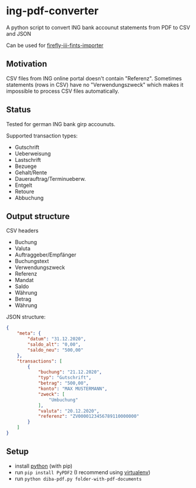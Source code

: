# ing-pdf-converter
A python script to convert ING bank accounut statements from PDF to CSV and JSON

Can be used for [firefly-iii-fints-importer](https://github.com/bnw/firefly-iii-fints-importer)

## Motivation

CSV files from ING online portal doesn't contain "Referenz".
Sometimes statements (rows in CSV) have no "Verwendungszweck" which makes it impossible to process CSV files automatically.

## Status
Tested for german ING bank girp accounuts.

Supported transaction types:

- Gutschrift
- Ueberweisung
- Lastschrift
- Bezuege
- Gehalt/Rente
- Dauerauftrag/Terminueberw.
- Entgelt
- Retoure
- Abbuchung

## Output structure 

CSV headers

- Buchung
- Valuta
- Auftraggeber/Empfänger
- Buchungstext
- Verwendungszweck
- Referenz
- Mandat
- Saldo
- Währung
- Betrag
- Währung

JSON structure:

```json
{
    "meta": {
        "datum": "31.12.2020",
        "saldo_alt": "0,00",
        "saldo_neu": "500,00"
    },
    "transactions": [
        {
            "buchung": "21.12.2020",
            "typ": "Gutschrift",
            "betrag": "500,00",
            "konto": "MAX MUSTERMANN",
            "zweck": [
                "Umbuchung"
            ],
            "valuta": "20.12.2020",
            "referenz": "ZV0000123456789110000000"
        }
    ]
}
```

## Setup

- install [python](https://www.python.org/downloads/) (with pip)
- run `pip install PyPDF2` (I recommend using [virtualenv](https://virtualenv.pypa.io/))
- run `python diba-pdf.py folder-with-pdf-documents`
